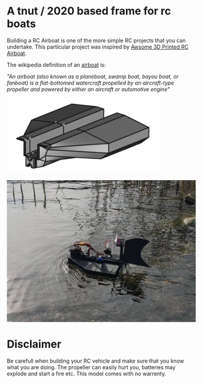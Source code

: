 # A tnut / 2020 based frame for rc boats

Building a RC Airboat is one of the more simple RC projects that you can undertake. This particular project was inspired by [Awsome 3D Printed RC Airboat](https://www.youtube.com/watch?v=A5SU8Zp4zPE).

The wikipedia definition of an [airboat](https://en.wikipedia.org/wiki/Airboat) is:

_"An airboat (also known as a planeboat, swamp boat, bayou boat, or fanboat) is a flat-bottomed watercraft propelled by an aircraft-type propeller and powered by either an aircraft or automotive engine"_



![image info](./images/tnut-2020-frame-for-rc-boat.png)


![image info](./images/air-boat.png)



# Disclaimer

Be carefull when building your RC vehicle and make sure that you know what you are doing. The propeller can easily hurt you, batteries may explode and start a fire etc. This model comes with no warrenty.
